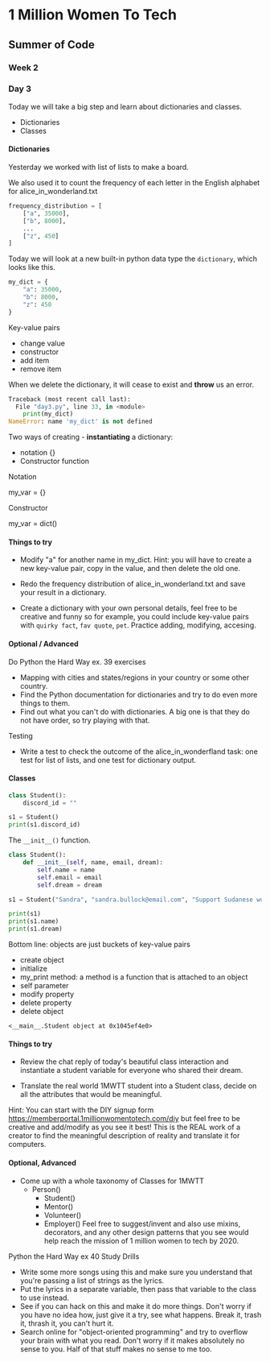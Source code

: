 # 1 Million Women To Tech

## Summer of Code

### Week 2 

### Day 3

Today we will take a big step and learn about dictionaries and classes.

- Dictionaries
- Classes


#### Dictionaries

Yesterday we worked with list of lists to make a board. 

We also used it to count the frequency of each letter in the English alphabet for alice_in_wonderland.txt

```python
frequency_distribution = [
    ["a", 35000],
    ["b", 8000],
    ...
    ["z", 450]
]
```

Today we will look at a new built-in python data type the `dictionary`, which looks like this.

```python
my_dict = {
    "a": 35000,
    "b": 8000,
    "z": 450
}
```

Key-value pairs

- change value
- constructor
- add item
- remove item

When we delete the dictionary, it will cease to exist and **throw** us an error.

```python
Traceback (most recent call last):
  File "day3.py", line 33, in <module>
    print(my_dict)
NameError: name 'my_dict' is not defined
```

Two ways of creating - **instantiating** a dictionary:
- notation {}
- Constructor function


Notation

my_var = {}


Constructor

my_var = dict()


#### Things to try

- Modify "a" for another name in my_dict. Hint: you will have to create a new key-value pair, copy in the value, and then delete the old one.

- Redo the frequency distribution of alice_in_wonderland.txt and save your result in a dictionary.

- Create a dictionary with your own personal details, feel free to be creative and funny so for example, you could include key-value pairs with `quirky fact`, `fav quote`, `pet`. Practice adding, modifying, accesing.

#### Optional / Advanced

Do Python the Hard Way ex. 39 exercises

- Mapping with cities and states/regions in your country or some other country.
- Find the Python documentation for dictionaries and try to do even more things to them.
- Find out what you can't do with dictionaries. A big one is that they do not have order, so try playing with that.

Testing

- Write a test to check the outcome of the alice_in_wonderfland task: one test for list of lists, and one test for dictionary output.


#### Classes

```python
class Student():
    discord_id = ""

s1 = Student()
print(s1.discord_id)
```

The `__init__()` function.

```python
class Student():
    def __init__(self, name, email, dream):
        self.name = name
        self.email = email
        self.dream = dream

s1 = Student("Sandra", "sandra.bullock@email.com", "Support Sudanese women's equality in the home")

print(s1)
print(s1.name)
print(s1.dream)
```

Bottom line: objects are just buckets of key-value pairs

- create object
- initialize
- my_print method: a method is a function that is attached to an object
- self parameter
- modify property
- delete property
- delete object

```
<__main__.Student object at 0x1045ef4e0>
```

#### Things to try

- Review the chat reply of today's beautiful class interaction and instantiate a student variable for everyone who shared their dream.

- Translate the real world 1MWTT student into a Student class, decide on all the attributes that would be meaningful.

Hint: You can start with the DIY signup form https://memberportal.1millionwomentotech.com/diy but feel free to be creative and add/modify as you see it best! This is the REAL work of a creator to find the meaningful description of reality and translate it for computers.

#### Optional, Advanced

- Come up with a whole taxonomy of Classes for 1MWTT
    - Person()
        - Student()
        - Mentor()
        - Volunteer()
        - Employer()
    Feel free to suggest/invent and also use mixins, decorators, and any other design patterns that you see would help reach the mission of 1 million women to tech by 2020.


Python the Hard Way ex 40 Study Drills

- Write some more songs using this and make sure you understand that you're passing a list of strings as the lyrics.
- Put the lyrics in a separate variable, then pass that variable to the class to use instead.
- See if you can hack on this and make it do more things. Don't worry if you have no idea how, just give it a try, see what happens. Break it, trash it, thrash it, you can't hurt it.
- Search online for "object-oriented programming" and try to overflow your brain with what you read. Don't worry if it makes absolutely no sense to you. Half of that stuff makes no sense to me too.

